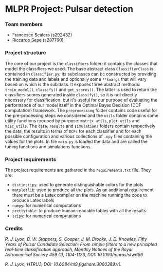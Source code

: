 # MLPR Project: Pulsar detection

### Team members
* Francesco Scalera (s292432)
* Riccardo Sepe (s287760)


### Project structure
The core of our project is the `classifiers` folder: it contains the classes that model the classifiers we used.
The base abstract class `ClassifierClass` is contained in `Classifier.py`: its subclasses can be constructed by providing the training data and labels and optionally some `**kwargs` that will vary based on which is the subclass. It exposes three abstract methods: `train_model()`, `classify()` and `get_scores()`. The latter is used to return the classifiers scores generated inside `classify()`, so it is not directly necessary for classification, but it's useful for our purpose of evaluating the performance of our model itself in the Optimal Bayes Decision (DCF computation) framework.
The `preprocessing` folder contains code useful for the pre-processing steps we considered and the `utils` folder contains some utility functions grouped by purpose: `matrix_utils`, `plot_utils` and `misc_utils`.
The `data`, `results` and `simulations` folders contain respectively the data, the results in terms of `DCFs` for each classifier and for each possible configuration and various collections of `.npy` files containing the values for the plots.
In file `main.py` is loaded the data and are called the tuning functions and simulations functions.


### Project requirements
The project requirements are gathered in the `requirements.txt` file. They are:
 * `distinctipy`: used to generate distinguishable colors for the plots
 * `matplotlib`: used to produce all the plots. As an additional requirement there must be a Latex compiler on the machine running the code to produce Latex labels
 * `numpy`: for numerical computations
 * `prettytable`: to produce human-readable tables with all the results
 * `scipy`: for numerical computations

### Credits
_R. J. Lyon, B. W. Stappers, S. Cooper, J. M. Brooke, J. D. Knowles, Fifty Years of Pulsar Candidate Selection: From simple filters to a new principled real-time classification approach, Monthly Notices of the Royal Astronomical Society 459 (1), 1104-1123, DOI: 10.1093/mnras/stw656_

_R. J. Lyon, HTRU2, DOI: 10.6084/m9.figshare.3080389.v1._
